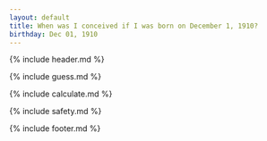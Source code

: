 ```yaml
---
layout: default
title: When was I conceived if I was born on December 1, 1910?
birthday: Dec 01, 1910
---
```


{% include header.md %}

{% include guess.md %}

{% include calculate.md %}

{% include safety.md %}

{% include footer.md %}



